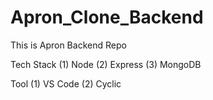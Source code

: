 # Apron_Clone_Backend

This is Apron Backend Repo 

Tech Stack
(1) Node
(2) Express
(3) MongoDB

Tool
(1) VS Code
(2) Cyclic
